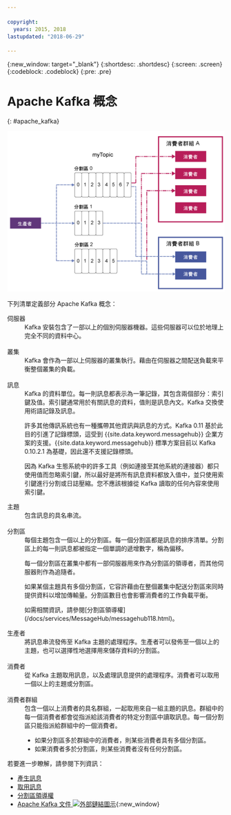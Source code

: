```yaml
---

copyright:
  years: 2015, 2018
lastupdated: "2018-06-29"

---
```


{:new_window: target="_blank"}
{:shortdesc: .shortdesc}
{:screen: .screen}
{:codeblock: .codeblock}
{:pre: .pre}

# Apache Kafka 概念
{: #apache_kafka}

![Kafka 架構圖。](kafka_overview.png "顯示 Kafka 架構的圖表。生產者正在將資料提供給 3 個分割區上的 Kafka 主題，然後由消費者訂閱訊息。")


下列清單定義部分 Apache Kafka 概念：

<dl>
<dt>伺服器</dt>
<dd>Kafka 安裝包含了一部以上的個別伺服器機器。這些伺服器可以位於地理上完全不同的資料中心。</dd>
<br/>
<dt>叢集</dt>
<dd>Kafka 會作為一部以上伺服器的叢集執行。藉由在伺服器之間配送負載來平衡整個叢集的負載。</dd>
<br/>
<dt>訊息</dt>
<dd>Kafka 的資料單位。每一則訊息都表示為一筆記錄，其包含兩個部分：索引鍵及值。索引鍵通常用於有關訊息的資料，值則是訊息內文。Kafka 交換使用術語記錄及訊息。 

<p>許多其他傳訊系統也有一種攜帶其他資訊與訊息的方式。Kafka 0.11 基於此目的引進了記錄標頭，這受到 {{site.data.keyword.messagehub}} 企業方案的支援。{{site.data.keyword.messagehub}} 標準方案目前以 Kafka 0.10.2.1 為基礎，因此還不支援記錄標頭。</p> 

<p>因為 Kafka 生態系統中的許多工具（例如連接至其他系統的連接器）都只使用值而忽略索引鍵，所以最好是將所有訊息資料都放入值中，並只使用索引鍵進行分割或日誌壓縮。您不應該根據從 Kafka 讀取的任何內容來使用索引鍵。</p>   </dd>
<dt>主題</dt>
<dd>包含訊息的具名串流。</dd>
<br/>
<dt>分割區</dt>
<dd>每個主題包含一個以上的分割區。每一個分割區都是訊息的排序清單。分割區上的每一則訊息都被指定一個單調的遞增數字，稱為偏移。<p>每一個分割區在叢集中都有一部伺服器用來作為分割區的領導者，而其他伺服器則作為追隨者。<p>
<p>如果某個主題具有多個分割區，它容許藉由在整個叢集中配送分割區來同時提供資料以增加傳輸量。分割區數目也會影響消費者的工作負載平衡。</p>
<p>如需相關資訊，請參閱[分割區領導權](/docs/services/MessageHub/messagehub118.html)。</dd>
<dt>生產者</dt>
<dd>將訊息串流發佈至 Kafka 主題的處理程序。生產者可以發佈至一個以上的主題，也可以選擇性地選擇用來儲存資料的分割區。<br/></dd>
<br/>
<dt>消費者</dt>
<dd>從 Kafka 主題取用訊息，以及處理訊息提供的處理程序。消費者可以取用一個以上的主題或分割區。</dd>
<br/>
<dt>消費者群組</dt>
<dd>包含一個以上消費者的具名群組，一起取用來自一組主題的訊息。群組中的每一個消費者都會從指派給該消費者的特定分割區中讀取訊息。每一個分割區只能指派給群組中的一個消費者。<ul>
<li>如果分割區多於群組中的消費者，則某些消費者具有多個分割區。</li>
<li>如果消費者多於分割區，則某些消費者沒有任何分割區。</li>
</ul>
</dd>
</dl>

若要進一步瞭解，請參閱下列資訊：
- [產生訊息](/docs/services/MessageHub/messagehub112.html)
- [取用訊息](/docs/services/MessageHub/messagehub114.html) 
- [分割區領導權](/docs/services/MessageHub/messagehub118.html) 
- [Apache Kafka 文件 ![外部鏈結圖示](../../icons/launch-glyph.svg "外部鏈結圖示")](http://kafka.apache.org/documentation.html){:new_window} 


<!-- 27/06/18 Karen: removing - suggestion from James

## Message Hub plans
{{site.data.keyword.messagehub}} is available as two different plans depending on your requirements: Standard and Enterprise.

* Choose the Standard plan if you want event ingest and distribution capabilities, where you pay for what you use and share infrastructure with others.
* Choose the Enterprise plan if data isolation, guaranteed performance, and increased retention are important considerations. 

For more information, see [Choosing your plan](/docs/services/MessageHub/messagehub085.html).
-->



